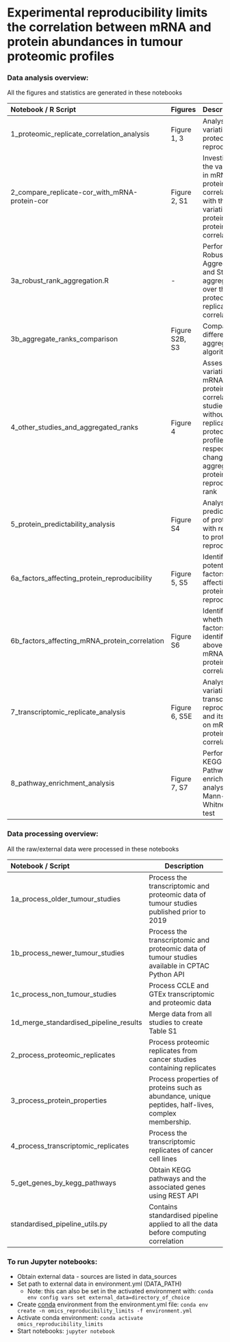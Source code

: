 # Experimental reproducibility limits the correlation between mRNA and protein abundances in tumour proteomic profiles #


### Data analysis overview:
     
All the figures and statistics are generated in these notebooks
        
Notebook / R Script                           | Figures        | Description           |
:---------------------------------------------|:-------------  |:----------------------|
1_proteomic_replicate_correlation_analysis    | Figure 1, 3    | Analyse the variation in proteomic reproducibility |
2_compare_replicate-cor_with_mRNA-protein-cor | Figure 2, S1   | Investigate the variation in mRNA-protein correlation with the variation in protein-protein correlation |
3a_robust_rank_aggregation.R                  | -              | Perform Robust Rank Aggregation and Stuart aggregation over the proteomic replicate correlation |
3b_aggregate_ranks_comparison                 | Figure S2B, S3 | Compare the different rank aggregation algorithms |
4_other_studies_and_aggregated_ranks          | Figure 4       | Assess the variation in mRNA-protein correlation for studies without replicate proteomic profiles with respect to change in aggregated protein reproducibility rank |
5_protein_predictability_analysis             | Figure S4      | Analyse the predictability of proteins with respect to protein reproducibility |
6a_factors_affecting_protein_reproducibility   | Figure 5, S5   | Identify the potential factors affecting protein reproducibility |
6b_factors_affecting_mRNA_protein_correlation   | Figure S6   | Identify the whether the factors identified above affect mRNA-protein correlation |
7_transcriptomic_replicate_analysis           | Figure 6, S5E   | Analyse the variation in transcriptomic reproducibility and its impact on mRNA-protein correlation |
8_pathway_enrichment_analysis                 | Figure 7, S7   | Perform KEGG Pathway enrichment analysis using Mann-Whitney U test |
          
     
### Data processing overview:
        
 All the raw/external data were processed in these notebooks

Notebook / Script                      | Description                              |
:--------------------------------------| -----------------------------------------|
1a_process_older_tumour_studies        | Process the transcriptomic and proteomic data of tumour studies published prior to 2019 |
1b_process_newer_tumour_studies        | Process the transcriptomic and proteomic data of tumour studies available in CPTAC Python API |
1c_process_non_tumour_studies          | Process CCLE and GTEx transcriptomic and proteomic data |
1d_merge_standardised_pipeline_results | Merge data from all studies to create Table S1   |
2_process_proteomic_replicates         | Process proteomic replicates from cancer studies containing replicates |
3_process_protein_properties           | Process properties of proteins such as abundance, unique peptides, half-lives, complex membership. |
4_process_transcriptomic_replicates    | Process the transcriptomic replicates of cancer cell lines |
5_get_genes_by_kegg_pathways           | Obtain KEGG pathways and the associated genes using REST API |
standardised_pipeline_utils.py         | Contains standardised pipeline applied to all the data before computing correlation |


### To run Jupyter notebooks:
* Obtain external data - sources are listed in data_sources
* Set path to external data in environment.yml (DATA_PATH)
  * Note: this can also be set in the activated environment with: `conda env config vars set external_data=directory_of_choice`
* Create [conda](https://conda.io/projects/conda/en/latest/user-guide/tasks/manage-environments.html#creating-an-environment-from-an-environment-yml-file) environment from the environment.yml file: `conda env create -n omics_reproducibility_limits -f environment.yml`
* Activate conda environment: `conda activate omics_reproducibility_limits`
* Start notebooks: `jupyter notebook`
